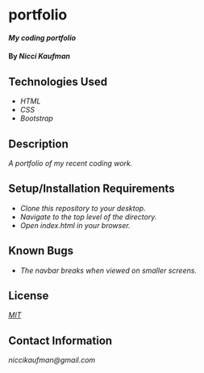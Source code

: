 # portfolio

#### _My coding portfolio_

#### By _**Nicci Kaufman**_

## Technologies Used

* _HTML_
* _CSS_
* _Bootstrap_

## Description

_A portfolio of my recent coding work._

## Setup/Installation Requirements

* _Clone this repository to your desktop._
* _Navigate to the top level of the directory._
* _Open index.html in your browser._


## Known Bugs

* _The navbar breaks when viewed on smaller screens._

## License

_[MIT](https://en.wikipedia.org/wiki/MIT_License)_

## Contact Information

_niccikaufman@gmail.com_